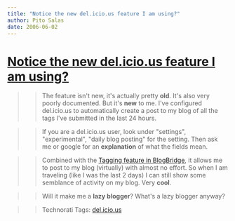 ```yaml
---
title: "Notice the new del.icio.us feature I am using?"
author: Pito Salas
date: 2006-06-02
---
```

# [Notice the new del.icio.us feature I am using?](None)



>>

>> The feature isn't new, it's actually pretty **old**. It's also very poorly
documented. But it's **new** to me. I've configured del.icio.us to
automatically create a post to my blog of all the tags I've submitted in the
last 24 hours.

>>

>> If you are a del.icio.us user, look under "settings", "experimental",
"daily blog posting" for the setting. Then ask me or google for an
**explanation** of what the fields mean.

>>

>> Combined with the [Tagging feature in
BlogBridge](<http://www.blogbridge.com/archives/2005/07/blogbridge_does.php>),
it allows me to post to my blog (virtually) with almost no effort. So when I
am traveling (like I was the last 2 days) I can still show some semblance of
activity on my blog. Very **cool**.

>>

>> Will it make me a **lazy blogger**? What's a lazy blogger anyway?

>>

>> Technorati Tags: [del.icio.us](<http://www.technorati.com/tag/del.icio.us>)


